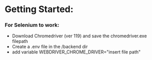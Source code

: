 # Getting Started:

### For Selenium to work:
- Download Chromedriver (ver 119) and save the chromedriver.exe filepath
- Create a .env file in the /backend dir
- add variable WEBDRIVER_CHROME_DRIVER="insert file path"



